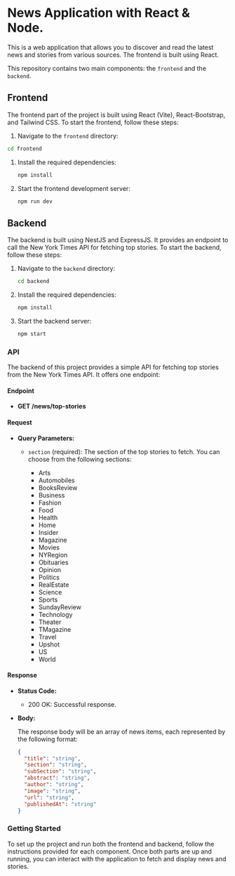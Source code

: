 # News Application with React & Node.

This is a web application that allows you to discover and read the latest news and stories from various sources. The frontend is built using React.

This repository contains two main components: the `frontend` and the `backend`.

## Frontend

The frontend part of the project is built using React (Vite), React-Bootstrap, and Tailwind CSS. To start the frontend, follow these steps:

1. Navigate to the `frontend` directory:

```bash
cd frontend
```

1. Install the required dependencies:

   ```bash
   npm install
   ```
2. Start the frontend development server:

   ```bash
   npm run dev
   ```

## Backend

The backend is built using NestJS and ExpressJS. It provides an endpoint to call the New York Times API for fetching top stories. To start the backend, follow these steps:

1. Navigate to the `backend` directory:

   ```bash
   cd backend
   ```
2. Install the required dependencies:

   ```bash
   npm install
   ```
3. Start the backend server:

   ```bash
   npm start
   ```

### API

The backend of this project provides a simple API for fetching top stories from the New York Times API. It offers one endpoint:

#### Endpoint

- **GET /news/top-stories**

#### Request

- **Query Parameters:**

  - `section` (required): The section of the top stories to fetch. You can choose from the following sections:

    - Arts
    - Automobiles
    - BooksReview
    - Business
    - Fashion
    - Food
    - Health
    - Home
    - Insider
    - Magazine
    - Movies
    - NYRegion
    - Obituaries
    - Opinion
    - Politics
    - RealEstate
    - Science
    - Sports
    - SundayReview
    - Technology
    - Theater
    - TMagazine
    - Travel
    - Upshot
    - US
    - World

#### Response

- **Status Code:**

  - 200 OK: Successful response.
- **Body:**

  The response body will be an array of news items, each represented by the following format:

  ```json
  {
    "title": "string",
    "section": "string",
    "subSection": "string",
    "abstract": "string",
    "author": "string",
    "image": "string",
    "url": "string",
    "publishedAt": "string"
  }
  ```

### Getting Started

To set up the project and run both the frontend and backend, follow the instructions provided for each component. Once both parts are up and running, you can interact with the application to fetch and display news and stories.
